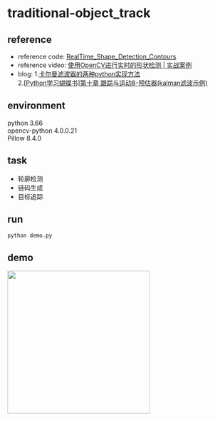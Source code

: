 # traditional-object_track
## reference
+ reference code: [RealTime_Shape_Detection_Contours](https://github.com/murtazahassan/OpenCV-Python-Tutorials-and-Projects/blob/master/Intermediate/RealTime_Shape_Detection_Contours.py)
+ reference video: [使用OpenCV进行实时的形状检测 | 实战案例](https://www.bilibili.com/video/BV1jD4y1S7gj/?vd_source=ba1e9e90c14baafad9db82d4f834d499)
+ blog: 
   1.[卡尔曼滤波器的两种python实现方法](https://piantou.blog.csdn.net/article/details/82968422)\
   2.[[Python学习蝴蝶书]第十章 跟踪与运动8-预估器(kalman滤波示例)](https://zhuanlan.zhihu.com/p/440019250)
## environment
python 3.66\
opencv-python 4.0.0.21\
Pillow 8.4.0
## task
+ 轮廓检测
+ 链码生成
+ 目标追踪
## run
```shell
python demo.py
```
## demo
<img src="https://github.com/zywangwill/a-novice-of-computer-vision/blob/main/kalman_track/demo.gif" width="320">
